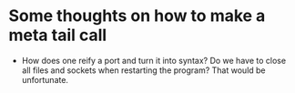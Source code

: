 # Some thoughts on how to make a meta tail call

* How does one reify a port and turn it into syntax? Do we have to
  close all files and sockets when restarting the program? That would
  be unfortunate.
